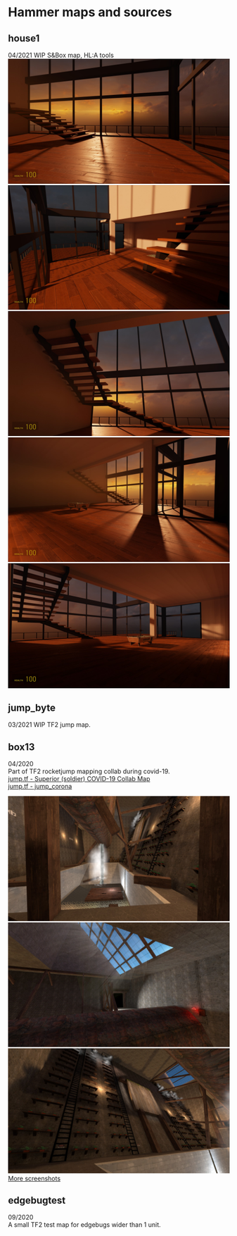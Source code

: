 # Hammer maps and sources

## house1

04/2021
WIP S&Box map, HL:A tools
![001.jpg](/house1/screenshots/001.jpg)  
![002.jpg](/house1/screenshots/002.jpg)  
![003.jpg](/house1/screenshots/003.jpg)  
![004.jpg](/house1/screenshots/004.jpg)
![005.jpg](/house1/screenshots/005.jpg)  

## jump_byte

03/2021
WIP TF2 jump map.

## box13

04/2020  
Part of TF2 rocketjump mapping collab during covid-19.  
[jump.tf - Superior (soldier) COVID-19 Collab Map](https://jump.tf/forum/index.php/topic,3050.msg25555.htm)  
[jump.tf - jump_corona](https://jump.tf/forum/index.php/topic,3111.msg26122.html)

![001.jpeg](/box13/screenshots/001.jpeg)  
![004.jpeg](/box13/screenshots/004.jpeg)  
![006.jpeg](/box13/screenshots/006.jpeg)  
[More screenshots](/box13/screenshots)

## edgebugtest

09/2020  
A small TF2 test map for edgebugs wider than 1 unit.
